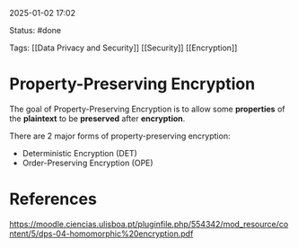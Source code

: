 2025-01-02 17:02

Status: #done 

Tags: [[Data Privacy and Security]] [[Security]] [[Encryption]] 

# Property-Preserving Encryption

The goal of Property-Preserving Encryption is to allow some **properties** of the **plaintext** to be **preserved** after **encryption**.

There are 2 major forms of property-preserving encryption:
- Deterministic Encryption (DET)
- Order-Preserving Encryption (OPE)

# References

https://moodle.ciencias.ulisboa.pt/pluginfile.php/554342/mod_resource/content/5/dps-04-homomorphic%20encryption.pdf